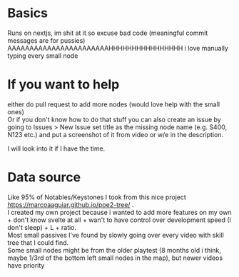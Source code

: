 # Basics
Runs on nextjs, im shit at it so excuse bad code (meaningful commit messages are for pussies)  
AAAAAAAAAAAAAAAAAAAAAAAHHHHHHHHHHHHHHHH i love manually typing every small node

# If you want to help
either do pull request to add more nodes (would love help with the small ones)  
Or if you don't know how to do that stuff you can also create an issue by going to Issues > New Issue set title as the missing node name (e.g. S400, N123 etc.) and put a screenshot of it from video or w/e in the description.

I will look into it if I have the time.

# Data source
Like 95% of Notables/Keystones I took from this nice project https://marcoaaguiar.github.io/poe2-tree/ .  
I created my own project because i wanted to add more features on my own + don't know svelte at all + wan't to have control over development speed (I don't sleep) + L + ratio.  
Most small passives I've found by slowly going over every video with skill tree that I could find.  
Some small nodes might be from the older playtest (8 months old i think, maybe 1/3rd of the bottom left small nodes in the map), but newer videos have priority

